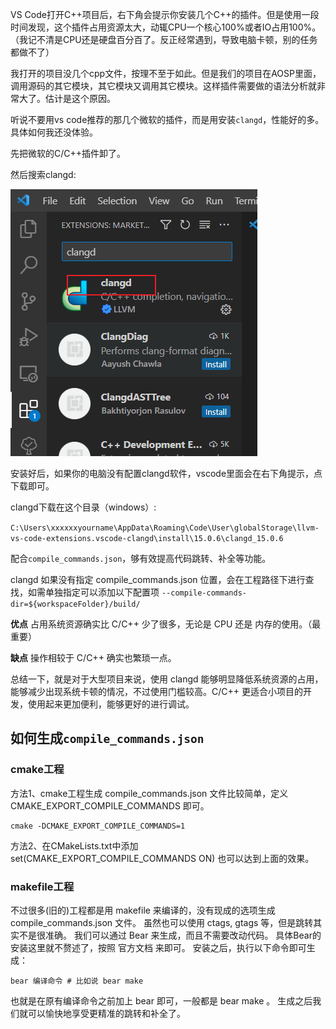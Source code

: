 VS Code打开C++项目后，右下角会提示你安装几个C++的插件。但是使用一段时间发现，这个插件占用资源太大，动辄CPU一个核心100%或者IO占用100%。（我记不清是CPU还是硬盘百分百了。反正经常遇到，导致电脑卡顿，别的任务都做不了）

我打开的项目没几个cpp文件，按理不至于如此。但是我们的项目在AOSP里面，调用源码的其它模块，其它模块又调用其它模块。这样插件需要做的语法分析就非常大了。估计是这个原因。

听说不要用vs code推荐的那几个微软的插件，而是用安装`clangd`，性能好的多。具体如何我还没体验。

先把微软的C/C++插件卸了。

然后搜索clangd:

![image-20230215190608712](_img/image-20230215190608712.png)

安装好后，如果你的电脑没有配置clangd软件，vscode里面会在右下角提示，点下载即可。

clangd下载在这个目录（windows）:

`C:\Users\xxxxxxyourname\AppData\Roaming\Code\User\globalStorage\llvm-vs-code-extensions.vscode-clangd\install\15.0.6\clangd_15.0.6`

配合`compile_commands.json`，够有效提高代码跳转、补全等功能。

clangd 如果没有指定 compile_commands.json 位置，会在工程路径下进行查找，如需单独指定可以添加以下配置项 `--compile-commands-dir=${workspaceFolder}/build/`

**优点**
占用系统资源确实比 C/C++ 少了很多，无论是 CPU 还是 内存的使用。（最重要）

**缺点**
操作相较于 C/C++ 确实也繁琐一点。

总结一下，就是对于大型项目来说，使用 clangd 能够明显降低系统资源的占用，能够减少出现系统卡顿的情况，不过使用门槛较高。C/C++ 更适合小项目的开发，使用起来更加便利，能够更好的进行调试。


## 如何生成`compile_commands.json`

### cmake工程

方法1、cmake工程生成 compile_commands.json 文件比较简单，定义 CMAKE_EXPORT_COMPILE_COMMANDS 即可。

```
cmake -DCMAKE_EXPORT_COMPILE_COMMANDS=1
```


方法2、在CMakeLists.txt中添加 set(CMAKE_EXPORT_COMPILE_COMMANDS ON) 也可以达到上面的效果。

### makefile工程

不过很多(旧的)工程都是用 makefile 来编译的，没有现成的选项生成 compile_commands.json 文件。 虽然也可以使用 ctags, gtags 等，但是跳转其实不是很准确。 我们可以通过 Bear 来生成，而且不需要改动代码。 具体Bear的安装这里就不赘述了，按照 官方文档 来即可。 安装之后，执行以下命令即可生成：

```
bear 编译命令 # 比如说 bear make
```


也就是在原有编译命令之前加上 bear 即可，一般都是 bear make 。 生成之后我们就可以愉快地享受更精准的跳转和补全了。
